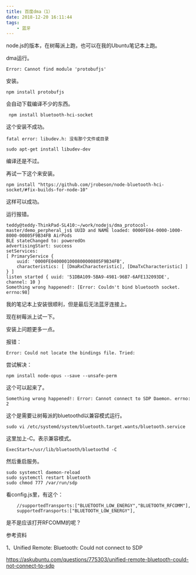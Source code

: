 ```yaml
---
title: 百度dma（1）
date: 2018-12-20 16:11:44
tags:
	- 蓝牙
---
```




node.js的版本，在树莓派上跑，也可以在我的Ubuntu笔记本上跑。

dma运行。

```
Error: Cannot find module 'protobufjs'
```

安装。

```
npm install protobufjs
```

会自动下载编译不少的东西。

```
 npm install bluetooth-hci-socket
```

这个安装不成功。

```
fatal error: libudev.h: 没有那个文件或目录
```

```
sudo apt-get install libudev-dev
```

编译还是不过。

再试一下这个来安装。

```
npm install "https://github.com/jrobeson/node-bluetooth-hci-socket/#fix-builds-for-node-10"
```

这样可以成功。

运行报错。

```
teddy@teddy-ThinkPad-SL410:~/work/nodejs/dma_protocol-master/demo_perpheral_js$ UUID and NAME loaded: 0000FE04-0000-1000-8000-00805F9B34FB AirPods
BLE stateChanged to: poweredOn
advertisingStart: success
setServices:
[ PrimaryService {
    uuid: '0000FE0400001000800000805F9B34FB',
    characteristics: [ [DmaRxCharacteristic], [DmaTxCharacteristic] ] } ]
listen started { uuid: '51DBA109-5BA9-4981-96B7-6AFE132093DE', channel: 10 }
Something wrong happened!: [Error: Couldn't bind bluetooth socket. errno:98]
```



我的笔记本上安装很顺利，但是最后无法蓝牙连接上。

现在树莓派上试一下。

安装上问题更多一点。

报错：

```
Error: Could not locate the bindings file. Tried:
```

尝试解决：

```
npm install node-opus --save --unsafe-perm
```

这个可以起来了。

```
Something wrong happened!: Error: Cannot connect to SDP Daemon. errno: 2
```

这个是需要让树莓派的bluetoothd以兼容模式运行。

```
sudo vi /etc/systemd/system/bluetooth.target.wants/bluetooth.service
```

这里加上-C。表示兼容模式。

```
ExecStart=/usr/lib/bluetooth/bluetoothd -C
```

然后重启服务。

```
sudo systemctl daemon-reload
sudo systemctl restart bluetooth
sudo chmod 777 /var/run/sdp
```



看config.js里，有这个：

```
    //supportedTransports:["BLUETOOTH_LOW_ENERGY","BLUETOOTH_RFCOMM"],
    supportedTransports:["BLUETOOTH_LOW_ENERGY"],
```

是不是应该打开RFCOMM的呢？



参考资料

1、Unified Remote: Bluetooth: Could not connect to SDP

https://askubuntu.com/questions/775303/unified-remote-bluetooth-could-not-connect-to-sdp